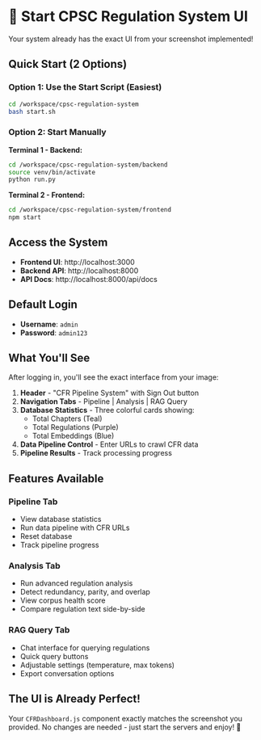 # 🎨 Start CPSC Regulation System UI

Your system already has the exact UI from your screenshot implemented!

## Quick Start (2 Options)

### Option 1: Use the Start Script (Easiest)
```bash
cd /workspace/cpsc-regulation-system
bash start.sh
```

### Option 2: Start Manually

**Terminal 1 - Backend:**
```bash
cd /workspace/cpsc-regulation-system/backend
source venv/bin/activate
python run.py
```

**Terminal 2 - Frontend:**
```bash
cd /workspace/cpsc-regulation-system/frontend
npm start
```

## Access the System

- **Frontend UI**: http://localhost:3000
- **Backend API**: http://localhost:8000
- **API Docs**: http://localhost:8000/api/docs

## Default Login

- **Username**: `admin`
- **Password**: `admin123`

## What You'll See

After logging in, you'll see the exact interface from your image:

1. **Header** - "CFR Pipeline System" with Sign Out button
2. **Navigation Tabs** - Pipeline | Analysis | RAG Query
3. **Database Statistics** - Three colorful cards showing:
   - Total Chapters (Teal)
   - Total Regulations (Purple)
   - Total Embeddings (Blue)
4. **Data Pipeline Control** - Enter URLs to crawl CFR data
5. **Pipeline Results** - Track processing progress

## Features Available

### Pipeline Tab
- View database statistics
- Run data pipeline with CFR URLs
- Reset database
- Track pipeline progress

### Analysis Tab
- Run advanced regulation analysis
- Detect redundancy, parity, and overlap
- View corpus health score
- Compare regulation text side-by-side

### RAG Query Tab
- Chat interface for querying regulations
- Quick query buttons
- Adjustable settings (temperature, max tokens)
- Export conversation options

## The UI is Already Perfect!

Your `CFRDashboard.js` component exactly matches the screenshot you provided. No changes are needed - just start the servers and enjoy! 🎉
